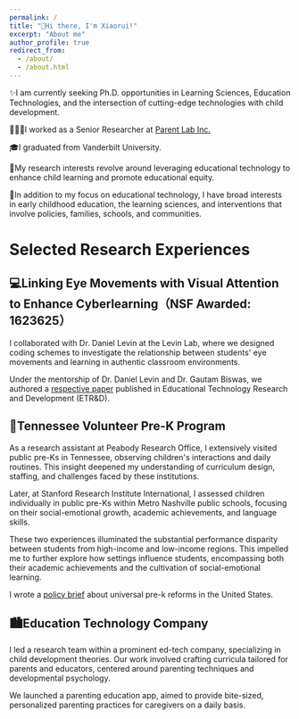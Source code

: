 ```yaml
---
permalink: /
title: "👋Hi there, I'm Xiaorui!"
excerpt: "About me"
author_profile: true
redirect_from: 
  - /about/
  - /about.html
---
```


✨I am currently seeking Ph.D. opportunities in Learning Sciences, Education Technologies, and the intersection of cutting-edge technologies with child development.

👩🏻‍💻I worked as a Senior Researcher at [Parent Lab Inc.](https://www.parentlab.com/)

🎓I graduated from Vanderbilt University.

📖My research interests revolve around leveraging educational technology to enhance child learning and promote educational equity.

📒In addition to my focus on educational technology, I have broad interests in early childhood education, the learning sciences, and interventions that involve policies, families, schools, and communities.

# Selected Research Experiences

## 💻Linking Eye Movements with Visual Attention to Enhance Cyberlearning（NSF Awarded: 1623625）

I collaborated with Dr. Daniel Levin at the Levin Lab, where we designed coding schemes to investigate the relationship between students' eye movements and learning in authentic classroom environments.

Under the mentorship of Dr. Daniel Levin and Dr. Gautam Biswas, we authored a [respective paper](https://link.springer.com/article/10.1007/s11423-022-10154-4) published in Educational Technology Research and Development (ETR&D).

## 🧒Tennessee Volunteer Pre-K Program 

As a research assistant at Peabody Research Office, I extensively visited public pre-Ks in Tennessee, observing children's interactions and daily routines. This insight deepened my understanding of curriculum design, staffing, and challenges faced by these institutions.

Later, at Stanford Research Institute International, I assessed children individually in public pre-Ks within Metro Nashville public schools, focusing on their social-emotional growth, academic achievements, and language skills.

These two experiences illuminated the substantial performance disparity between students from high-income and low-income regions. This impelled me to further explore how settings influence students, encompassing both their academic achievements and the cultivation of social-emotional learning.

I wrote a [policy brief](https://docs.google.com/document/d/1kQ7RPy9uthdIGAMH6nhLQLUh4KZXnlrIH0HPyjza99c/edit?usp=sharing) about universal pre-k reforms in the United States.

## 🏙️Education Technology Company 

I led a research team within a prominent ed-tech company, specializing in child development theories. Our work involved crafting curricula tailored for parents and educators, centered around parenting techniques and developmental psychology.

We launched a parenting education app, aimed to provide bite-sized, personalized parenting practices for caregivers on a daily basis.







